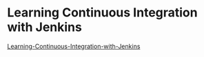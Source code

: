 # Learning Continuous Integration with Jenkins

[Learning-Continuous-Integration-with-Jenkins](https://www.packtpub.com/networking-and-servers/learning-continuous-integration-jenkins?utm_source=github&utm_medium=repository&utm_campaign=9781785284830)





